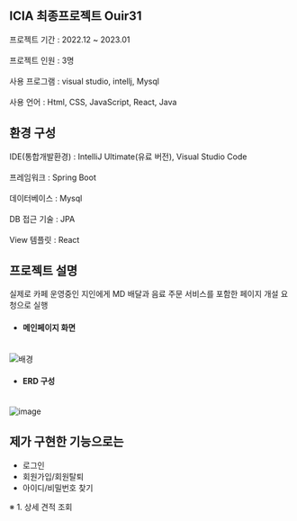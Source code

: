 ICIA 최종프로젝트 Ouir31
---
프로젝트 기간 : 2022.12 ~ 2023.01 <br><br>
프로젝트 인원 : 3명<br><br>
사용 프로그램 : visual studio, intellj, Mysql<br><br>
사용 언어 : Html, CSS, JavaScript, React, Java<br>
## 환경 구성
IDE(통합개발환경) : IntelliJ Ultimate(유료 버전), Visual Studio Code<br><br>
프레임워크 : Spring Boot<br><br>
데이터베이스 : Mysql<br><br>
DB 접근 기술 : JPA<br><br>
View 템플릿 : React<br>
## 프로젝트 설명<br>
실제로 카페 운영중인 지인에게 MD 배달과 음료 주문 서비스를 포함한 페이지 개설 요청으로 실행<br> 

- #### 메인페이지 화면<br><br>
![배경](https://user-images.githubusercontent.com/117873818/224891979-151b7c22-9630-4b7c-90c9-ae14e9c2df99.jpg)

- #### ERD 구성<br><br>
![image](https://user-images.githubusercontent.com/117874997/215296621-de57e2fe-60a8-4aab-98e9-eb945509b133.png)

## 제가 구현한 기능으로는<br>
- 로그인<br>
- 회원가입/회원탈퇴<br>
- 아이디/비밀번호 찾기<br>

※ 1. 상세 견적 조회
